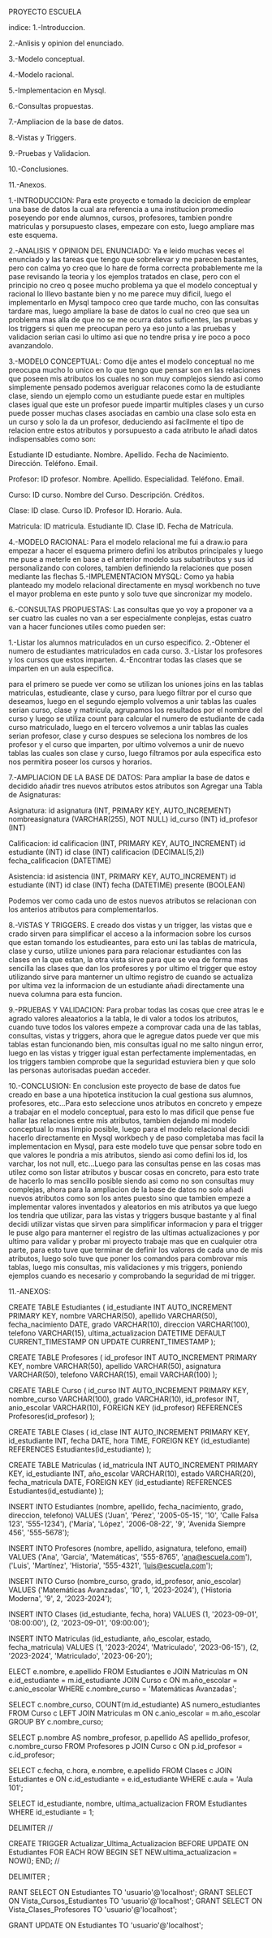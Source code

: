 PROYECTO ESCUELA
                                            
indice:
1.-Introduccion.

2.-Anlisis y opinion del enunciado.

3.-Modelo conceptual.

4.-Modelo racional.

5.-Implementacion en Mysql.

6.-Consultas propuestas.

7.-Ampliacion de la base de datos.

8.-Vistas y Triggers.

9.-Pruebas y Validacion.  

10.-Conclusiones.

11.-Anexos.
                                              
1.-INTRODUCCION:
Para este proyecto e tomado la decicion de emplear una base de datos la cual ara referencia a una institucion promedio poseyendo por ende alumnos, cursos, profesores, tambien pondre matriculas y porsupuesto clases, empezare con esto, luego ampliare mas este esquema.

2.-ANALISIS Y OPINION DEL ENUNCIADO:
Ya e leido muchas veces el enunciado y las tareas que tengo que sobrellevar y me parecen bastantes, pero con calma yo creo que lo hare de forma correcta probablemente me la pase revisando la teoria y los ejemplos tratados en clase, pero con el principio no creo q posee mucho problema ya que el modelo conceptual y racional lo lllevo bastante bien y no  me parece muy dificil, luego el implementarlo en Mysql tampoco creo que tarde mucho, con las consultas tardare mas, luego ampliare la base de datos lo cual no creo que sea un problema mas alla de que no se me ocurra datos suficentes, las pruebas y los triggers si quen me preocupan pero ya eso junto  a las pruebas  y validacion serian casi lo ultimo asi que  no tendre prisa y ire poco a poco avanzandolo.

3.-MODELO CONCEPTUAL:
Como dije antes el modelo conceptual no me preocupa mucho lo unico en lo que tengo que pensar son en las relaciones que poseen mis atributos los cuales no son muy complejos siendo asi como simplemente pensado podemos averiguar relacones como la de estudiante clase, siendo un ejemplo como un estudiante puede estar en multiples clases igual que este un profesor puede impartir multiples clases y un curso puede posser muchas clases asociadas en cambio una clase solo esta en un curso y solo la da un profesor, deduciendo asi facilmente el tipo de relacion entre estos atributos y porsupuesto a cada atributo le añadi datos indispensables como son:

Estudiante
ID estudiante.
Nombre.
Apellido.
Fecha de Nacimiento.
Dirección.
Teléfono.
Email.

Profesor:
ID profesor.
Nombre.
Apellido.
Especialidad.
Teléfono.
Email.

Curso:
ID curso.
Nombre del Curso.
Descripción.
Créditos.

Clase:
ID clase.
Curso ID.
Profesor ID.
Horario.
Aula.

Matricula:
ID matricula.
Estudiante ID.
Clase ID.
Fecha de Matrícula.

4.-MODELO RACIONAL:
Para el modelo relacional me fui a draw.io para empezar a hacer el esquema primero defini los atributos principales y luego me puse a meterle en base a el anterior modelo sus subatributos y sus id personalizando con colores, tambien definiendo la relaciones que posen mediante las flechas 
5.-IMPLEMENTACION MYSQL:
Como ya habia planteado my modelo relacional directamente en mysql workbench no tuve el mayor problema en este punto y solo tuve que sincronizar my modelo.

6.-CONSULTAS PROPUESTAS:
Las consultas que yo voy a proponer va a ser cuatro las cuales no van a ser especialmente conplejas, estas cuatro van a hacer funciones utiles como pueden ser:

1.-Listar los alumnos matriculados en un curso especifico.
2.-Obtener el numero de estudiantes matriculados en cada curso.
3.-Listar los profesores y los cursos que estos imparten.
4.-Encontrar todas las clases que se imparten en un aula especifica.

para el primero se puede ver como se utilizan los uniones joins en las tablas matriculas, estudieante, clase y curso, para luego filtrar por el curso que deseamos, luego en el segundo ejemplo volvemos a unir tablas las cuales serian curso, clase y matricula, agrupamos los resultados por el nombre del curso y luego se utiliza count para calcular el numero de estudiante de cada curso matriculado, luego en el tercero volvemos a unir tablas las cuales serian profesor, clase y curso despues se seleciona los nombres de los profesor y el curso que imparten, por ultimo volvemos a unir de nuevo tablas las cuales son clase y curso, luego filtramos por aula especifica esto nos permitira poseer los cursos y horarios.

7.-AMPLIACION DE LA BASE DE DATOS:
Para ampliar la base de datos e decidido añadir tres nuevos atributos estos atributos son 
Agregar una Tabla de Asignaturas:

Asignatura:
id asignatura (INT, PRIMARY KEY, AUTO_INCREMENT)
nombreasignatura (VARCHAR(255), NOT NULL)
id_curso (INT)
id_profesor (INT)

Calificacion:
id calificacion (INT, PRIMARY KEY, AUTO_INCREMENT)
id estudiante (INT)
id clase (INT)
calificacion (DECIMAL(5,2))
fecha_calificacion (DATETIME)

Asistencia:
id asistencia (INT, PRIMARY KEY, AUTO_INCREMENT)
id estudiante (INT)
id clase (INT)
fecha (DATETIME)
presente (BOOLEAN)

Podemos ver como cada uno de estos nuevos atributos se relacionan con los anterios atributos para complementarlos.

8.-VISTAS Y TRIGGERS.
E creado dos vistas y un trigger, las vistas que e crado sirven para simplificar el acceso a la informacion sobre los cursos que estan tomando los estudieantes, para esto uni las tablas de matricula, clase y curso, utilize uniones para para relacionar estudiantes con las clases en la que estan, la otra vista sirve para que se vea de forma mas sencilla las clases que dan los profesores y por ultimo el trigger que estoy utilizando sirve para manterner un ultimo registro de cuando se actualiza por ultima vez la informacion de un estudiante añadi directamente una nueva columna para esta funcion.

9.-PRUEBAS Y VALIDACION:
Para probar todas las cosas que cree atras le e agrado valores aleaatorios a la tabla, le di valor a todos los atributos, cuando tuve todos los valores empeze a comprovar cada una de las tablas, consultas, vistas y triggers, ahora que le agregue datos puede ver que mis tablas estan funcionando bien, mis consultas igual no me salto ningun error, luego en las vistas y trigger igual estan perfectamente implementadas, en los triggers tambien comprobe que la seguridad estuviera bien y que solo las personas autorisadas puedan acceder.

10.-CONCLUSION:
En conclusion este proyecto de base de datos fue creado en base a una hipotetica institucion la cual gestiona sus alumnos, profesores, etc...Para esto seleccione unos atributos en concreto y empeze a trabajar en el modelo conceptual, para esto lo mas dificil que pense fue hallar las relaciones entre mis atributos, tambien dejando mi modelo conceptual lo mas limpio posible, luego para el modelo relacional decidi hacerlo directamente en Mysql workbech y de paso completaba mas facil la implementacion en Mysql, para este modelo tuve que pensar sobre todo en que valores le pondria a mis atributos, siendo asi como defini los id, los varchar, los not null, etc...Luego para las consultas pense en las cosas mas utilez como son listar atributos y buscar cosas en concreto, para esto trate de hacerlo lo mas sencillo posible siendo asi como no son consultas muy complejas, ahora para la ampliacion de la base de datos no solo añadi nuevos atributos como son los antes puesto sino que tambien empeze a implementar valores inventados y aleatorios en mis atributos ya que luego los tendria que utilizar, para las vistas y triggers busque bastante y al final decidi utilizar vistas que sirven para simplificar informacion y para el trigger le puse algo para manterner el registro de las ultimas actualizaciones y por ultimo para validar y probar mi proyecto trabaje mas que en cualquier otra parte, para esto tuve que terminar de definir los valores de cada uno de mis atributos, luego solo tuve que poner los comandos para combrovar mis tablas, luego mis consultas, mis validaciones y mis triggers, poniendo ejemplos cuando es necesario y comprobando la seguridad de mi trigger.

11.-ANEXOS:

CREATE TABLE Estudiantes (
    id_estudiante INT AUTO_INCREMENT PRIMARY KEY,
    nombre VARCHAR(50),
    apellido VARCHAR(50),
    fecha_nacimiento DATE,
    grado VARCHAR(10),
    direccion VARCHAR(100),
    telefono VARCHAR(15),
    ultima_actualizacion DATETIME DEFAULT CURRENT_TIMESTAMP ON UPDATE CURRENT_TIMESTAMP
);

CREATE TABLE Profesores (
    id_profesor INT AUTO_INCREMENT PRIMARY KEY,
    nombre VARCHAR(50),
    apellido VARCHAR(50),
    asignatura VARCHAR(50),
    telefono VARCHAR(15),
    email VARCHAR(100)
);

CREATE TABLE Curso (
    id_curso INT AUTO_INCREMENT PRIMARY KEY,
    nombre_curso VARCHAR(100),
    grado VARCHAR(10),
    id_profesor INT,
    anio_escolar VARCHAR(10),
    FOREIGN KEY (id_profesor) REFERENCES Profesores(id_profesor)
);

CREATE TABLE Clases (
    id_clase INT AUTO_INCREMENT PRIMARY KEY,
    id_estudiante INT,
    fecha DATE,
    hora TIME,
    FOREIGN KEY (id_estudiante) REFERENCES Estudiantes(id_estudiante)
);

CREATE TABLE Matriculas (
    id_matricula INT AUTO_INCREMENT PRIMARY KEY,
    id_estudiante INT,
    año_escolar VARCHAR(10),
    estado VARCHAR(20),
    fecha_matricula DATE,
    FOREIGN KEY (id_estudiante) REFERENCES Estudiantes(id_estudiante)
);

INSERT INTO Estudiantes (nombre, apellido, fecha_nacimiento, grado, direccion, telefono) VALUES
('Juan', 'Pérez', '2005-05-15', '10', 'Calle Falsa 123', '555-1234'),
('María', 'López', '2006-08-22', '9', 'Avenida Siempre 456', '555-5678');

INSERT INTO Profesores (nombre, apellido, asignatura, telefono, email) VALUES
('Ana', 'García', 'Matemáticas', '555-8765', 'ana@escuela.com'),
('Luis', 'Martínez', 'Historia', '555-4321', 'luis@escuela.com');

INSERT INTO Curso (nombre_curso, grado, id_profesor, anio_escolar) VALUES
('Matemáticas Avanzadas', '10', 1, '2023-2024'),
('Historia Moderna', '9', 2, '2023-2024');

INSERT INTO Clases (id_estudiante, fecha, hora) VALUES
(1, '2023-09-01', '08:00:00'),
(2, '2023-09-01', '09:00:00');

INSERT INTO Matriculas (id_estudiante, año_escolar, estado, fecha_matricula) VALUES
(1, '2023-2024', 'Matriculado', '2023-06-15'),
(2, '2023-2024', 'Matriculado', '2023-06-20');

ELECT e.nombre, e.apellido
FROM Estudiantes e
JOIN Matriculas m ON e.id_estudiante = m.id_estudiante
JOIN Curso c ON m.año_escolar = c.anio_escolar
WHERE c.nombre_curso = 'Matemáticas Avanzadas';

SELECT c.nombre_curso, COUNT(m.id_estudiante) AS numero_estudiantes
FROM Curso c
LEFT JOIN Matriculas m ON c.anio_escolar = m.año_escolar
GROUP BY c.nombre_curso;

SELECT p.nombre AS nombre_profesor, p.apellido AS apellido_profesor, c.nombre_curso
FROM Profesores p
JOIN Curso c ON p.id_profesor = c.id_profesor;

SELECT c.fecha, c.hora, e.nombre, e.apellido
FROM Clases c
JOIN Estudiantes e ON c.id_estudiante = e.id_estudiante
WHERE c.aula = 'Aula 101'; 

SELECT id_estudiante, nombre, ultima_actualizacion
FROM Estudiantes
WHERE id_estudiante = 1; 

DELIMITER //

CREATE TRIGGER Actualizar_Ultima_Actualizacion
BEFORE UPDATE ON Estudiantes
FOR EACH ROW
BEGIN
    SET NEW.ultima_actualizacion = NOW();
END;
//

DELIMITER ;

RANT SELECT ON Estudiantes TO 'usuario'@'localhost';
GRANT SELECT ON Vista_Cursos_Estudiantes TO 'usuario'@'localhost';
GRANT SELECT ON Vista_Clases_Profesores TO 'usuario'@'localhost';

GRANT UPDATE ON Estudiantes TO 'usuario'@'localhost';
